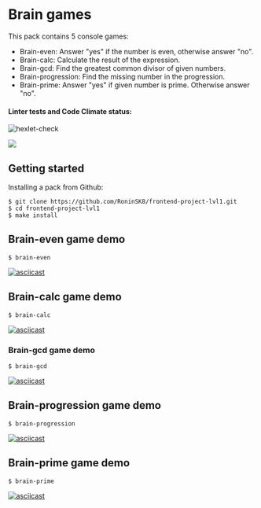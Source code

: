 # Brain games
This pack contains 5 console games:
- Brain-even: Answer "yes" if the number is even, otherwise answer "no".
- Brain-calc: Calculate the result of the expression.
- Brain-gcd: Find the greatest common divisor of given numbers.
- Brain-progression: Find the missing number in the progression.
- Brain-prime: Answer "yes" if given number is prime. Otherwise answer "no".

#### Linter tests and Code Climate status:
![hexlet-check](https://github.com/RoninSK8/frontend-project-lvl1/workflows/Lint/badge.svg)

<a href="https://codeclimate.com/github/RoninSK8/frontend-project-lvl1/maintainability"><img src="https://api.codeclimate.com/v1/badges/4123da168d74bb9bbbff/maintainability" /></a>

## Getting started

Installing a pack from Github:
```
$ git clone https://github.com/RoninSK8/frontend-project-lvl1.git
$ cd frontend-project-lvl1
$ make install
```

## Brain-even game demo
`
$ brain-even
`

[![asciicast](https://asciinema.org/a/373845.svg)](https://asciinema.org/a/373845)

## Brain-calc game demo
`
$ brain-calc
`

[![asciicast](https://asciinema.org/a/373839.svg)](https://asciinema.org/a/373839)

### Brain-gcd game demo
`
$ brain-gcd
`

[![asciicast](https://asciinema.org/a/373847.svg)](https://asciinema.org/a/373847)

## Brain-progression game demo
`
$ brain-progression
`

[![asciicast](https://asciinema.org/a/373848.svg)](https://asciinema.org/a/373848)

## Brain-prime game demo
`
$ brain-prime
`

[![asciicast](https://asciinema.org/a/373849.svg)](https://asciinema.org/a/373849)

